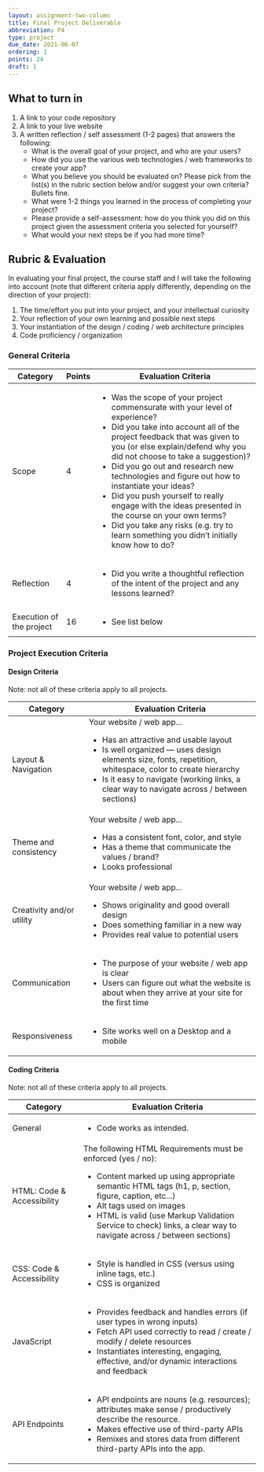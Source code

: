 ```yaml
---
layout: assignment-two-column
title: Final Project Deliverable
abbreviation: P4
type: project
due_date: 2021-06-07
ordering: 1 
points: 24
draft: 1
---
```


## What to turn in
1. A link to your code repository
1. A link to your live website
1. A written reflection / self assessment (1-2 pages) that answers the following:
   * What is the overall goal of your project, and who are your users?
   * How did you use the various web technologies / web frameworks to create your app?
   * What you believe you should be evaluated on? Please pick from the list(s) in the rubric section below and/or suggest your own criteria? Bullets fine.
   * What were 1-2 things you learned in the process of completing your project?
   * Please provide a self-assessment: how do you think you did on this project given the assessment criteria you selected for yourself?
   * What would your next steps be if you had more time?

## Rubric & Evaluation
In evaluating your final project, the course staff and I will take the following into account (note that different criteria apply differently, depending on the direction of your project):

1. The time/effort you put into your project, and your intellectual curiosity
1. Your reflection of your own learning and possible next steps
1. Your instantiation of the design / coding / web architecture principles
1. Code proficiency / organization


### General Criteria
<table>
    <thead>
        <tr>
            <th>Category</th>
            <th>Points</th>
            <th>Evaluation Criteria</th>
        </tr>
    </thead>
    <tbody>
        <tr>
            <td>Scope</td>
            <td>4</td>
            <td>
                <ul>
                    <li>Was the scope of your project commensurate with your level of experience?</li>
                    <li>Did you take into account all of the project feedback that was given to you (or else explain/defend why you did not choose to take a suggestion)?</li>
                    <li>Did you go out and research new technologies and figure out how to instantiate your ideas?</li>
                    <li>Did you push yourself to really engage with the ideas presented in the course on your own terms? </li>
                    <li>Did you take any risks (e.g. try to learn something you didn’t initially know how to do?</li>
                </ul>
            </td>
        </tr>
        <tr>
            <td>Reflection</td>
            <td>4</td>
            <td>
                <ul>
                    <li>Did you write a thoughtful reflection of the intent of the project and any lessons learned?</li>
                </ul>
            </td>
        </tr>
        <tr>
            <td>Execution of the project</td>
            <td>16</td>
            <td>
                <ul><li>See list below</li></ul>
            </td>
        </tr>
    </tbody>
</table>

### Project Execution Criteria
#### Design Criteria
Note: not all of these criteria apply to all projects.
<table>
    <thead>
        <tr>
            <th>Category</th>
            <th>Evaluation Criteria</th>
        </tr>
    </thead>
    <tbody>
        <tr>
            <td>Layout & Navigation</td>
            <td>Your website / web app...
                <ul>
                    <li>Has an attractive and usable layout</li>
                    <li>Is well organized — uses design elements size, fonts, repetition, whitespace, color to create hierarchy</li>
                    <li>Is it easy to navigate (working links, a clear way to navigate across / between sections)</li>
                </ul>
            </td>
        </tr>
        <tr>
            <td>Theme and consistency</td>
            <td>Your website / web app...
                <ul>
                    <li>Has a consistent font, color, and style</li>
                    <li>Has a theme that communicate the values / brand?</li>
                    <li>Looks professional</li>
                </ul>
            </td>
        </tr>
        <tr>
            <td>Creativity and/or utility</td>
            <td>Your website / web app...
                <ul>
                    <li>Shows originality and good overall design</li>
                    <li>Does something familiar in a new way</li>
                    <li>Provides real value to potential users</li>
                </ul>
            </td>
        </tr>
        <tr>
            <td>Communication</td>
            <td>
                <ul>
                    <li>The purpose of your website / web app is clear</li>
                    <li>Users can figure out what the website is about when they arrive at your site for the first time</li>
                </ul>
            </td>
        </tr>
        <tr>
            <td>Responsiveness</td>
            <td>
                <ul>
                    <li>Site works well on a Desktop and a mobile</li>
                </ul>
            </td>
        </tr>
    </tbody>
</table>


#### Coding Criteria
Note: not all of these criteria apply to all projects.
<table>
    <thead>
        <tr>
            <th>Category</th>
            <th>Evaluation Criteria</th>
        </tr>
    </thead>
    <tbody>
        <tr>
            <td>General</td>
            <td>
                <ul>
                    <li>Code works as intended.</li>
                </ul>
            </td>
        </tr>
        <tr>
            <td>HTML: Code & Accessibility</td>
            <td>The following HTML Requirements must be enforced (yes / no):
                <ul>
                    <li>Content marked up using appropriate semantic HTML tags (h1, p, section, figure, caption, etc...)</li>
                    <li>Alt tags used on images</li>
                    <li>HTML is valid (use Markup Validation Service to check) links, a clear way to navigate across / between sections)</li>
                </ul>
            </td>
        </tr>
        <tr>
            <td>CSS: Code & Accessibility</td>
            <td>
                <ul>
                    <li>Style is handled in CSS (versus using inline tags, etc.)</li>
                    <li>CSS is organized</li>
                </ul>
            </td>
        </tr>
        <tr>
            <td>JavaScript</td>
            <td>
                <ul>
                    <li>Provides feedback and handles errors (if user types in wrong inputs)</li>
                    <li>Fetch API used correctly to read / create / modify / delete resources</li>
                    <li>Instantiates interesting, engaging, effective, and/or dynamic interactions and feedback</li>
                </ul>
            </td>
        </tr>
        <tr>
            <td>API Endpoints</td>
            <td>
                <ul>
                    <li>API endpoints are nouns (e.g. resources); attributes make sense / productively describe the resource.</li>
                    <li>Makes effective use of third-party APIs</li>
                    <li>Remixes and stores data from different third-party APIs into the app.</li>
                </ul>
            </td>
        </tr>
    </tbody>
</table>

